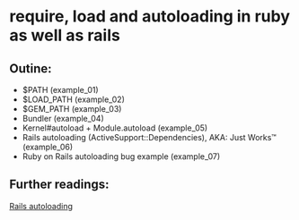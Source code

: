 # require, load and autoloading in ruby as well as rails 

## Outine:
- $PATH (example_01)
- $LOAD_PATH (example_02)
- $GEM_PATH (example_03)
- Bundler (example_04)
- Kernel#autoload + Module.autoload (example_05)
- Rails autoloading (ActiveSupport::Dependencies), AKA: Just Works™ (example_06)
- Ruby on Rails autoloading bug example  (example_07)


## Further readings:

[Rails autoloading](http://guides.rubyonrails.org/autoloading_and_reloading_constants.html)
